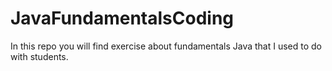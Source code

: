 # JavaFundamentalsCoding

In this repo you will find exercise about fundamentals Java that I used to do with students.
